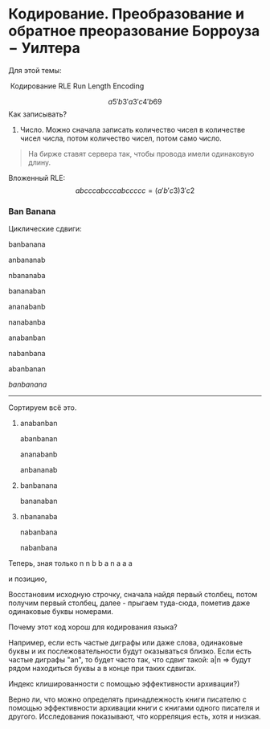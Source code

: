 # Кодирование. Преобразование и обратное преоразование Борроуза $-$ Уилтера

 Для этой темы: 

​	Кодирование RLE Run Length Encoding

$$
a5'b3'a3'c4'b69
$$
Как записывать? 

1. Число. Можно сначала записать количество чисел в количестве чисел числа, потом количество чисел, потом само число.



> На бирже ставят сервера так, чтобы провода имели одинаковую длину.

Вложенный RLE:
$$
abcccabcccabccccc = (a'b'c3)3'c2
$$

### Ban Banana

Циклические сдвиги:

banbanana

anbananab

nbananaba

bananaban

ananabanb

nanabanba

anabanban

nabanbana

abanbanan

*banbanana*

______

Сортируем всё это.



1. anabanban

   abanbanan

   ananabanb

   anbananab

2. banbanana

   bananaban

3. nbananaba

   nabanbana

   nabanbana
   
   

Теперь, зная только 
n
n
b
b
a
n
a
a
a

и позицию,

Восстановим исходную строчку, сначала найдя первый столбец, потом получим первый столбец, далее - прыгаем туда-сюда, пометив даже одинаковые буквы номерами. 


Почему этот код хорош для кодирования языка?

Например, если есть частые диграфы или даже слова, одинаковые буквы и их послежовательности будут оказываться близко. Если есть частые диграфы "an", то будет часто так, что сдвиг такой: a|n => будут рядом находиться буквы a в конце при таких сдвигах.

Индекс клишированности с помощью эффективности архивации?)



Верно ли, что можно определять принадлежность книги писателю с помощью эффективности архивации книги с книгами одного писателя и другого. Исследования показывают, что корреляция есть, хотя и низкая.